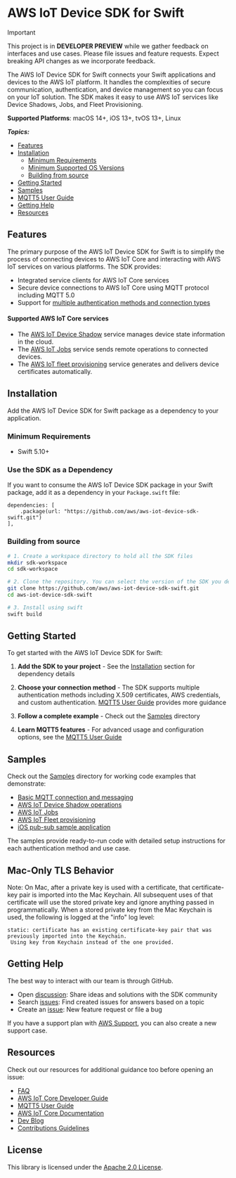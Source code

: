 # AWS IoT Device SDK for Swift

> [!IMPORTANT]
> This project is in **DEVELOPER PREVIEW** while we gather feedback on interfaces and use cases. Please file issues and feature requests. Expect breaking API changes as we incorporate feedback.

The AWS IoT Device SDK for Swift connects your Swift applications and devices to the AWS IoT platform. It handles the complexities of secure communication, authentication, and device management so you can focus on your IoT solution. The SDK makes it easy to use AWS IoT services like Device Shadows, Jobs, and Fleet Provisioning.

**Supported Platforms**: macOS 14+, iOS 13+, tvOS 13+, Linux

*__Topics:__*
* [Features](#features)
* [Installation](#installation)
  * [Minimum Requirements](#minimum-requirements)
  * [Minimum Supported OS Versions](#minimum-supported-os-versions)
  * [Building from source](#building-from-source)
* [Getting Started](#getting-started)
* [Samples](./Samples/README.md)
* [MQTT5 User Guide](./Documentation/MQTT5_Userguide.md)
* [Getting Help](#getting-help)
* [Resources](#resources)

## Features

The primary purpose of the AWS IoT Device SDK for Swift is to simplify the process of connecting devices to AWS IoT Core and interacting with AWS IoT services on various platforms. The SDK provides:

* Integrated service clients for AWS IoT Core services
* Secure device connections to AWS IoT Core using MQTT protocol including MQTT 5.0
* Support for [multiple authentication methods and connection types](./Documentation/MQTT5_Userguide.md#creating-an-mqtt-5-client)

#### Supported AWS IoT Core services

* The [AWS IoT Device Shadow](https://docs.aws.amazon.com/iot/latest/developerguide/iot-device-shadows.html) service manages device state information in the cloud.
* The [AWS IoT Jobs](https://docs.aws.amazon.com/iot/latest/developerguide/iot-jobs.html) service sends remote operations to connected devices.
* The [AWS IoT fleet provisioning](https://docs.aws.amazon.com/iot/latest/developerguide/provision-wo-cert.html) service generates and delivers device certificates automatically.

## Installation

Add the AWS IoT Device SDK for Swift package as a dependency to your application.

### Minimum Requirements
* Swift 5.10+

### Use the SDK as a Dependency

If you want to consume the AWS IoT Device SDK package in your Swift package, add it as a dependency in your `Package.swift` file:

```
dependencies: [
    .package(url: "https://github.com/aws/aws-iot-device-sdk-swift.git")
],
```

### Building from source

```sh
# 1. Create a workspace directory to hold all the SDK files
mkdir sdk-workspace
cd sdk-workspace

# 2. Clone the repository. You can select the version of the SDK you desire to use.
git clone https://github.com/aws/aws-iot-device-sdk-swift.git
cd aws-iot-device-sdk-swift

# 3. Install using swift
swift build
```

## Getting Started

To get started with the AWS IoT Device SDK for Swift:

1. **Add the SDK to your project** - See the [Installation](#installation) section for dependency details

2. **Choose your connection method** - The SDK supports multiple authentication methods including X.509 certificates, AWS credentials, and custom authentication. [MQTT5 User Guide](./Documentation/MQTT5_Userguide.md) provides more guidance

3. **Follow a complete example** - Check out the [Samples](./Samples/README.md) directory

4. **Learn MQTT5 features** - For advanced usage and configuration options, see the [MQTT5 User Guide](./Documentation/MQTT5_Userguide.md)

## Samples

Check out the [Samples](./Samples/README.md) directory for working code examples that demonstrate:
- [Basic MQTT connection and messaging](./Samples/README.md#mqtt-5-connection-samples)
- [AWS IoT Device Shadow operations](./Samples/ServiceClientSamples/ShadowSample)
- [AWS IoT Jobs](./Samples/ServiceClientSamples/JobsSample)
- [AWS IoT Fleet provisioning](./Samples/ServiceClientSamples/Provisioning)
- [iOS pub-sub sample application](./Samples/iOS)

The samples provide ready-to-run code with detailed setup instructions for each authentication method and use case.

## Mac-Only TLS Behavior

Note: On Mac, after a private key is used with a certificate, that certificate-key pair is imported into the Mac Keychain.  All subsequent uses of that certificate will use the stored private key and ignore anything passed in programmatically.  When a stored private key from the Mac Keychain is used, the following is logged at the "info" log level:

```
static: certificate has an existing certificate-key pair that was previously imported into the Keychain.
 Using key from Keychain instead of the one provided.
```

## Getting Help

The best way to interact with our team is through GitHub.
* Open [discussion](https://github.com/aws/aws-iot-device-sdk-swift/discussions): Share ideas and solutions with the SDK community
* Search [issues](https://github.com/aws/aws-iot-device-sdk-swift/issues): Find created issues for answers based on a topic
* Create an [issue](https://github.com/aws/aws-iot-device-sdk-swift/issues/new/choose): New feature request or file a bug

If you have a support plan with [AWS Support](https://aws.amazon.com/premiumsupport/), you can also create a new support case.

## Resources

Check out our resources for additional guidance too before opening an issue:
* [FAQ](./Documentation/FAQ.md)
* [AWS IoT Core Developer Guide](https://docs.aws.amazon.com/iot/latest/developerguide/what-is-aws-iot.html)
* [MQTT5 User Guide](./Documentation/MQTT5_Userguide.md)
* [AWS IoT Core Documentation](https://docs.aws.amazon.com/iot/)
* [Dev Blog](https://aws.amazon.com/blogs/iot/category/internet-of-things/)
* [Contributions Guidelines](./Documentation/CONTRIBUTING.md)

## License

This library is licensed under the [Apache 2.0 License](./Documentation/LICENSE).
